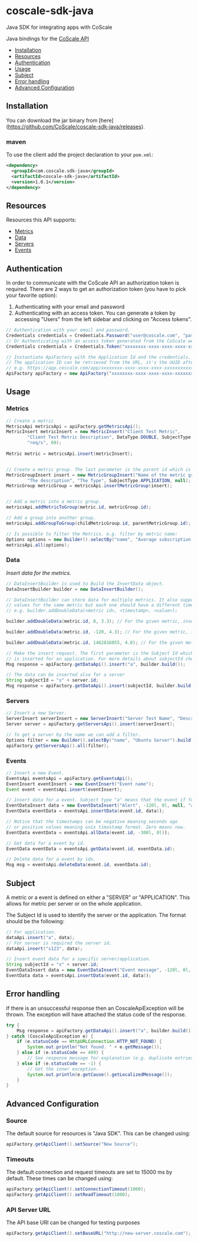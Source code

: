 
# coscale-sdk-java

Java SDK for integrating apps with CoScale

Java bindings for the [CoScale API](http://docs.coscale.com/)

 - [Installation](#installation)
 - [Resources](#resources)
 - [Authentication](#authentication)
 - [Usage](#usage)
 - [Subject](#subject)
 - [Error handling](#error-handling)
 - [Advanced Configuration](#advanced-configuration)


## Installation

You can download the jar binary from [here] (https://github.com/CoScale/coscale-sdk-java/releases).

### maven

To use the client add the project declaration to your `pom.xml`:

```xml
<dependency>
  <groupId>com.coscale.sdk-java</groupId>
  <artifactId>coscale-sdk-java</artifactId>
  <version>1.0.1</version>
</dependency>
```

## Resources

Resources this API supports:

- [Metrics](#metrics)
- [Data](#data)
- [Servers](#servers)
- [Events](#events)


## Authentication

In order to communicate with the CoScale API an authorization token is required.
There are 2 ways to get an authorization token (you have to pick your favorite option):
1. Authenticating with your email and password
2. Authenticating with an access token. You can generate a token by accessing "Users" from the left sidebar and clicking on "Access tokens".

```java
// Authentication with your email and password.
Credentials credentials = Credentials.Password("user@coscale.com", "passwd");
// Or Authenticating with an access token generated from the CoScale web interface.
Credentials credentials = Credentials.Token("xxxxxxxx-xxxx-xxxx-xxxx-xxxxxxxxxxxx");

// Instantiate ApiFactory with the Application Id and the credentials.
// The application ID can be retrieved from the URL, it's the UUID after /app
// e.g. https://app.coscale.com/app/xxxxxxxx-xxxx-xxxx-xxxx-xxxxxxxxxxxx/dashboard/view/-1/
ApiFactory apiFactory = new ApiFactory("xxxxxxxx-xxxx-xxxx-xxxx-xxxxxxxxxxxx", credentials);
```


## Usage

### Metrics

```java
// Create a metric
MetricsApi metricsApi = apiFactory.getMetricsApi();
MetricInsert metricInsert = new MetricInsert("Client Test Metric",
        "Client Test Metric Description", DataType.DOUBLE, SubjectType.APPLICATION,
        "req/s", 60);
   
Metric metric = metricsApi.insert(metricInsert);


// Create a metric group. The last parameter is the parent id which is optional.
MetricGroupInsert insert = new MetricGroupInsert("Name of the metric group",
        "The description", "The Type", SubjectType.APPLICATION, null);
MetricGroup metricGroup = metricsApi.insertMetricGroup(insert);


// Add a metric into a metric group.
metricsApi.addMetricToGroup(metric.id, metricGroup.id);

// Add a group into another group.
metricsApi.addGroupToGroup(childMetricGroup.id, parentMetricGroup.id);

// Is possible to filter the Metrics. e.g. filter by metric name:
Options options = new Builder().selectBy("name", "Average subscription rate").build();
metricsApi.all(options);
```

### Data

_Insert data for the metrics._

```java
// DataInsertBuilder is used to Build the InsertData object.
DataInsertBuilder builder = new DataInsertBuilder();

// DataInsertBuilder can store data for multiple metrics. It also supports adding multiple 
// values for the same metric but each one should have a different time stamp.
// e.g. builder.addDoubleData(<metric id>, <timestamp>, <value>);

builder.addDoubleData(metric.id, 0, 3.3); // For the given metric, insert value 3.3 at the current timestamp

builder.addDoubleData(metric.id, -120, 4.3); // For the given metric, insert value 4.3 at the timestamp 120 seconds ago

builder.addDoubleData(metric.id, 1462816055, 4.8); // For the given metric, insert value 4.8 at the unix timestamp 1462816055

// Make the insert request. The first parameter is the Subject Id which in this case is "a", meaning that the data
// is inserted for an application. For more details about subjectId check [Subject](#subject) section.
Msg response = apiFactory.getDataApi().insert("a", builder.build());

// The data can be inserted also for a server
String subjectId = "s" + server.id;
Msg response = apiFactory.getDataApi().insert(subjectId, builder.build());

```

### Servers

```java
// Insert a new Server.
ServerInsert serverInsert = new ServerInsert("Server Test Name", "Description", "Type", null);
Server server = apiFactory.getServersApi().insert(serverInsert);

// To get a server by the name we can add a filter.
Options filter = new Builder().selectBy("name", "Ubuntu Server").build();
apiFactory.getServersApi().all(filter);
```

### Events

```java
// Insert a new Event.
EventsApi eventsApi = apiFactory.getEventsApi();
EventInsert eventInsert = new EventInsert("Event name");
Event event = eventsApi.insert(eventInsert);

// Insert data for a event. Subject type "a" means that the event if for the application.
EventDataInsert data = new EventDataInsert("Alert", -120l, 0l, null, "a");
EventData eventData = eventsApi.insertData(event.id, data));

// Notice that the timestamps can be negative meaning seconds ago
// or positive values meaning unix timastamp format. Zero means now.
EventData eventData = eventsApi.allData(event.id, -300l, 0l));

// Get data for a event by id.
EventData eventData = eventsApi.getData(event.id, eventData.id);

// Delete data for a event by ids.
Msg msg = eventsApi.deleteData(event.id, eventData.id);
```

## Subject

A metric or a event is defined on either a "SERVER" or "APPLICATION". 
This allows for metric per server or on the whole application.

The Subject Id is used to identify the server or the application. The format should be the following:
```java
// For application.
dataApi.insert("a", data);
// For server is required the server id.
dataApi.insert("s123", data);

// Insert event data for a specific server/application.
String subjectId = "s" + server.id;
EventDataInsert data = new EventDataInsert("Event message", -120l, 0l, null, subjectId);
EventData data = eventsApi.insertData(event.id, data));
```

## Error handling

If there is an unsuccessful response then an CoscaleApiException will be thrown.
The exception will have attached the status code of the response.

```java
try {
    Msg response = apiFactory.getDataApi().insert("a", builder.build());
} catch (CoscaleApiException e) {
    if (e.statusCode == HttpURLConnection.HTTP_NOT_FOUND) {
        System.out.println("Not found. " + e.getMessage());
    } else if (e.statusCode == 409) {
    	// See response message for explanation (e.g. duplicate entries: 2 server with the same name).
    } else if (e.statusCode == -1) {
    	// Get the inner exception. 
        System.out.println(e.getCause().getLocalizedMessage());
    }
}
```

## Advanced Configuration

### Source

The default source for resources is "Java SDK". This can be changed using:

```java
apiFactory.getApiClient().setSource("New Source");
```

### Timeouts

The default connection and request timeouts are set to 15000 ms by default.
These times can be changed using:

```java
apiFactory.getApiClient().setConnectionTimeout(1000);
apiFactory.getApiClient().setReadTimeout(1000);
```


### API Server URL

The API base URI can be changed for testing purposes

```java
apiFactory.getApiClient().setBaseURL("http://new-server.coscale.com");
```
